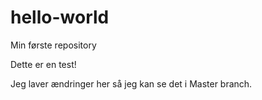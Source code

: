 # hello-world
Min første repository

Dette er en test!

Jeg laver ændringer her så jeg kan se det i Master branch.
